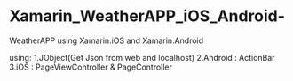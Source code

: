 # Xamarin_WeatherAPP_iOS_Android-
WeatherAPP using Xamarin.iOS and Xamarin.Android 

using: 1.JObject(Get Json from web  and localhost)
       2.Android : ActionBar
       3.iOS : PageViewController &  PageController
